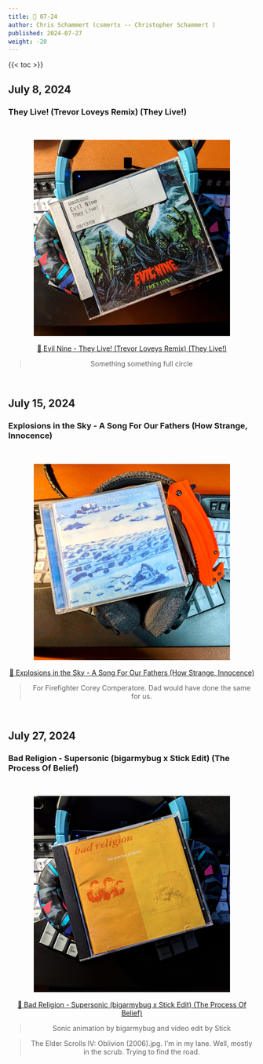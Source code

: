 ```yaml
---
title: 🎸 07-24
author: Chris Schammert (csmertx -- Christopher Schammert )
published: 2024-07-27
weight: -20
---
```


<!--more-->

{{< toc >}}

## July 8, 2024
### They Live! (Trevor Loveys Remix) (They Live!)

<br />
<div style="text-align: center;">

![albumimg](/Blog/music/images/evil_nine_they_live!_promo_jewel_cd_front_400x400.jpg "Evil Nine - They Live! - Promo Jewel CD (2 Discs)")
<br />

[🔗 Evil Nine - They Live! (Trevor Loveys Remix) (They Live!)](https://www.youtube.com/watch?v=eqq64uTkA2c "YouTube \ Evil Nine - They Live! - Promo Jewel CD (2 Discs)")

> Something something full circle

</div>
<br />

## July 15, 2024
### Explosions in the Sky - A Song For Our Fathers (How Strange, Innocence)

<br />
<div style="text-align: center;">

![albumimg](/Blog/music/images/explosions_in_the_sky_how_strange_innocence_jewel_cd_400x400.jpg "Explosions in the Sky - How Strange, Innocence - Jewel CD - Also shown: Adidas washable bluetooth headphones, and Kershaw Rescue Pocket Knife")
<br />

[🔗 Explosions in the Sky - A Song For Our Fathers (How Strange, Innocence)](https://www.youtube.com/watch?v=MAmqJjyDH48 "YouTube \ Explosions in the Sky - A Song For Our Fathers (How Strange, Innocence)")

> For Firefighter Corey Comperatore. Dad would have done the same for us.

</div>
<br />

## July 27, 2024
### Bad Religion - Supersonic (bigarmybug x Stick Edit) (The Process Of Belief)

<br />
<div style="text-align: center;">

![albumimg](/Blog/music/images/bad_religion_the_process_of_belief_jewel_cd.jpg "Bad Religion - The Process Of Belief - Jewel Case")
<br />

[🔗 Bad Religion - Supersonic (bigarmybug x Stick Edit) (The Process Of Belief)](https://www.youtube.com/watch?v=YkvxA6Vq5aU "YouTube | Bad Religion - Supersonic (bigarmybug x Stick Edit) (The Process Of Belief)")

> Sonic animation by bigarmybug and video edit by Stick

>  The Elder Scrolls IV: Oblivion (2006).jpg. I'm in my lane. Well, mostly in the scrub. Trying to find the road.

</div>
<br />